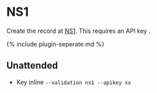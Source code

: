 ---
---
# NS1 
Create the record at [NS1](https://ns1.com/). This requires an API key .

{% include plugin-seperate.md %}

## Unattended 
- Key inline
`‑‑validation ns1 --apikey xx`